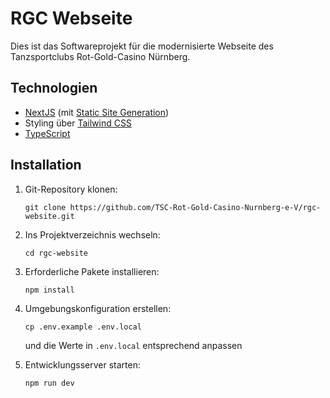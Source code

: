 # RGC Webseite

Dies ist das Softwareprojekt für die modernisierte Webseite des Tanzsportclubs Rot-Gold-Casino Nürnberg.

## Technologien

- [NextJS](https://nextjs.org/) (mit [Static Site Generation](https://nextjs.org/docs/basic-features/data-fetching/get-static-props))
- Styling über [Tailwind CSS](https://tailwindcss.com/)
- [TypeScript](https://www.typescriptlang.org/)

## Installation

1. Git-Repository klonen:

   ```shell
   git clone https://github.com/TSC-Rot-Gold-Casino-Nurnberg-e-V/rgc-website.git
   ```

2. Ins Projektverzeichnis wechseln:

   ```shell
   cd rgc-website
   ```

3. Erforderliche Pakete installieren:

   ```shell
   npm install
   ```

4. Umgebungskonfiguration erstellen:

   ```shell
   cp .env.example .env.local
   ```

   und die Werte in `.env.local` entsprechend anpassen

5. Entwicklungsserver starten:

   ```shell
   npm run dev
   ```
